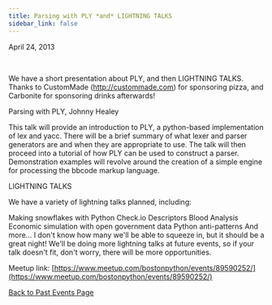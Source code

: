 ```yaml
---
title: Parsing with PLY *and* LIGHTNING TALKS
sidebar_link: false
---
```


April 24, 2013


   

We have a short presentation about PLY, and then LIGHTNING TALKS. Thanks to CustomMade (http://custommade.com) for sponsoring pizza, and Carbonite for sponsoring drinks afterwards!

Parsing with PLY, Johnny Healey

This talk will provide an introduction to PLY, a python-based implementation of lex and yacc. There will be a brief summary of what lexer and parser generators are and when they are appropriate to use. The talk will then proceed into a tutorial of how PLY can be used to construct a parser. Demonstration examples will revolve around the creation of a simple engine for processing the bbcode markup language.

LIGHTNING TALKS

We have a variety of lightning talks planned, including:

Making snowflakes with Python Check.io Descriptors Blood Analysis Economic simulation with open government data Python anti-patterns And more... I don't know how many we'll be able to squeeze in, but it should be a great night! We'll be doing more lightning talks at future events, so if your talk doesn't fit, don't worry, there will be more opportunities.


Meetup link: [https://www.meetup.com/bostonpython/events/89590252/](https://www.meetup.com/bostonpython/events/89590252/)

[Back to Past Events Page](index.md)